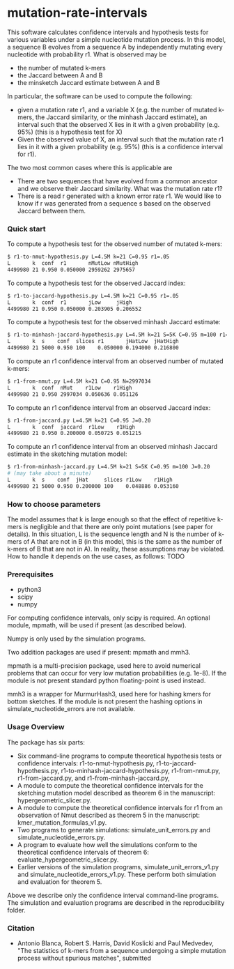 # mutation-rate-intervals

This software calculates confidence intervals and hypothesis tests for various
variables under a simple nucleotide mutation process. In this model, a sequence
B evolves from a sequence A by independently mutating every nucleotide with
probability r1. What is observed may be
* the number of mutated k-mers
* the Jaccard between A and B
* the minsketch Jaccard estimate between A and B

In particular, the software can be used to compute the following:
* given a mutation rate r1, and a variable X (e.g. the number of mutated k-mers, the Jaccard similarity, or the minhash Jaccard estimate),
an interval such that the observed X lies in it with a given probability (e.g. 95%) (this is a hypothesis test for X)
* Given the observed value of X, an interval such that the mutation rate r1 lies in it with a given probability (e.g. 95%) (this is a confidence interval for r1).

The two most common cases where this is applicable are
* There are two sequences that have evolved from a common ancestor and we
  observe their Jaccard similarity. What was the mutation rate r1?
* There is a read r generated with a known error rate r1. We would like to know
  if r was generated from a sequence s based on the observed Jaccard between
  them.

### Quick start

To compute a hypothesis test for the observed number of mutated k-mers:
```bash 
$ r1-to-nmut-hypothesis.py L=4.5M k=21 C=0.95 r1=.05
L       k  conf  r1       nMutLow nMutHigh
4499980 21 0.950 0.050000 2959262 2975657
```

To compute a hypothesis test for the observed Jaccard index:
```bash 
$ r1-to-jaccard-hypothesis.py L=4.5M k=21 C=0.95 r1=.05
L       k  conf  r1       jLow     jHigh
4499980 21 0.950 0.050000 0.203905 0.206552
```

To compute a hypothesis test for the observed minhash Jaccard estimate:
```bash 
$ r1-to-minhash-jaccard-hypothesis.py L=4.5M k=21 S=5K C=0.95 m=100 r1=.05
L       k  s    conf  slices r1       jHatLow  jHatHigh
4499980 21 5000 0.950 100    0.050000 0.194000 0.216800
```

To compute an r1 confidence interval from an observed number of mutated k-mers:
```bash 
$ r1-from-nmut.py L=4.5M k=21 C=0.95 N=2997034
L       k  conf  nMut    r1Low    r1High
4499980 21 0.950 2997034 0.050636 0.051126
```

To compute an r1 confidence interval from an observed Jaccard index:
```bash 
$ r1-from-jaccard.py L=4.5M k=21 C=0.95 J=0.20
L       k  conf  jaccard  r1Low    r1High
4499980 21 0.950 0.200000 0.050725 0.051215
```

To compute an r1 confidence interval from an observed minhash Jaccard estimate
in the sketching mutation model:
```bash 
$ r1-from-minhash-jaccard.py L=4.5M k=21 S=5K C=0.95 m=100 J=0.20
# (may take about a minute)
L       k  s    conf  jHat     slices r1Low    r1High
4499980 21 5000 0.950 0.200000 100    0.048886 0.053160
```

### How to choose parameters

The model assumes that k is large enough so that the effect of repetitive k-mers is negligible and that there are only point mutations (see paper for details). In this situation, L is the sequence length and N is the number of k-mers of A that are not in B (in this model, this is the same as the number of k-mers of B that are not in A).
In reality, these assumptions may be violated. 
How to handle it depends on the use cases, as follows:
TODO

### Prerequisites

* python3
* scipy
* numpy

For computing confidence intervals, only scipy is required. An optional
module, mpmath, will be used if present (as described below).

Numpy is only used by the simulation programs.

Two addition packages are used if present: mpmath and mmh3.

mpmath is a multi-precision package, used here to avoid numerical problems that
can occur for very low mutation probabilities (e.g. 1e-8). If the module is not
present standard python floating-point is used instead.

mmh3 is a wrapper for MurmurHash3, used here for hashing kmers for bottom
sketches. If the module is not present the hashing options in
simulate_nucleotide_errors are not available.

### Usage Overview

The package has six parts:
* Six command-line programs to compute theoretical hypothesis tests or confidence intervals:
r1-to-nmut-hypothesis.py,
r1-to-jaccard-hypothesis.py,
r1-to-minhash-jaccard-hypothesis.py,
r1-from-nmut.py,
r1-from-jaccard.py,
and r1-from-minhash-jaccard.py,
* A module to compute the theoretical confidence intervals for the sketching
mutation model described as theorem 6 in the manuscript:
hypergeometric_slicer.py.
* A module to compute the theoretical confidence intervals for r1 from an
observation of Nmut described as theorem 5 in the manuscript:
kmer_mutation_formulas_v1.py.
* Two programs to generate simulations: simulate_unit_errors.py and
simulate_nucleotide_errors.py.
* A program to evaluate how well the simulations conform to the theoretical
confidence intervals of theorem 6: evaluate_hypergeometric_slicer.py.
* Earlier versions of the simulation programs, simulate_unit_errors_v1.py and
simulate_nucleotide_errors_v1.py. These perform both simulation and
evaluation for theorem 5. 

Above we describe only the confidence interval command-line programs. The
simulation and evaluation programs are described in the reproducibility folder.

### Citation
* Antonio Blanca, Robert S. Harris, David Koslicki and Paul Medvedev, "The statistics of k-mers from a sequence undergoing a simple mutation process without spurious matches", submitted 

